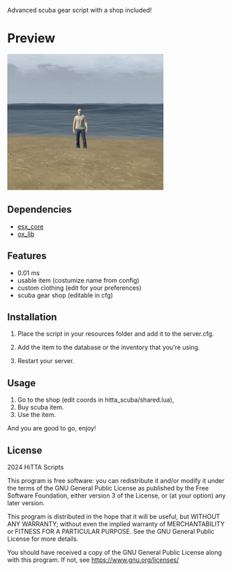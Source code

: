 Advanced scuba gear script with a shop included!

# Preview

  ![scubaa](https://github.com/blobb-max/previews/blob/main/scuba.gif)

## Dependencies
- [esx_core](https://github.com/esx-framework/esx_core)
- [ox_lib](https://github.com/overextended/ox_lib)

## Features
- 0.01 ms
- usable item (costumize name from config)
- custom clothing (edit for your preferences)
- scuba gear shop (editable in cfg)

## Installation
1. Place the script in your resources folder and add it to the server.cfg.

2. Add the item to the database or the inventory that you're using.

3. Restart your server.

## Usage
1. Go to the shop (edit coords in hitta_scuba/shared.lua),
2. Buy scuba item.
3. Use the item.

And you are good to go, enjoy!

## License
2024 HiTTA Scripts

This program is free software: you can redistribute it and/or modify
it under the terms of the GNU General Public License as published by
the Free Software Foundation, either version 3 of the License, or
(at your option) any later version.

This program is distributed in the hope that it will be useful,
but WITHOUT ANY WARRANTY; without even the implied warranty of
MERCHANTABILITY or FITNESS FOR A PARTICULAR PURPOSE.  See the
GNU General Public License for more details.

You should have received a copy of the GNU General Public License
along with this program.  If not, see <https://www.gnu.org/licenses/>

